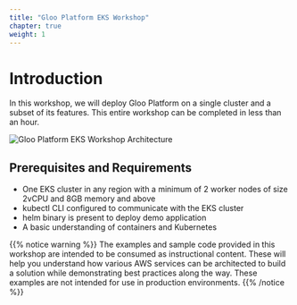 ```yaml
---
title: "Gloo Platform EKS Workshop"
chapter: true
weight: 1
---
```


# Introduction

In this workshop, we will deploy Gloo Platform on a single cluster and a subset of its features. This entire workshop can be completed in less than an hour.

![Gloo Platform EKS Workshop Architecture](images/gloo-platform-eks-workshop.png)

## Prerequisites and Requirements

- One EKS cluster in any region with a minimum of 2 worker nodes of size 2vCPU and 8GB memory and above
- kubectl CLI configured to communicate with the EKS cluster
- helm binary is present to deploy demo application
- A basic understanding of containers and Kubernetes

{{% notice warning %}}
The examples and sample code provided in this workshop are intended to be consumed as instructional content. These will help you understand how various AWS services can be architected to build a solution while demonstrating best practices along the way. These examples are not intended for use in production environments.
{{% /notice %}}
